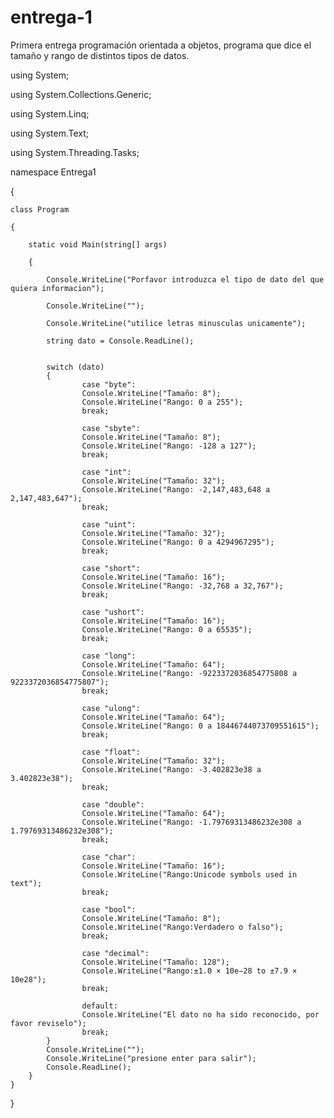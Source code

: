 # entrega-1
Primera entrega programación orientada a objetos, programa que dice el tamaño y rango de distintos tipos de datos.



using System;

using System.Collections.Generic;

using System.Linq;

using System.Text;

using System.Threading.Tasks;


namespace Entrega1

{

    class Program

    {

        static void Main(string[] args)

        {

            Console.WriteLine("Porfavor introduzca el tipo de dato del que quiera informacion");

            Console.WriteLine("");

            Console.WriteLine("utilice letras minusculas unicamente");

            string dato = Console.ReadLine();


            switch (dato)
            {
                    case "byte":
                    Console.WriteLine("Tamaño: 8");
                    Console.WriteLine("Rango: 0 a 255");
                    break;

                    case "sbyte":
                    Console.WriteLine("Tamaño: 8");
                    Console.WriteLine("Rango: -128 a 127");
                    break;

                    case "int":
                    Console.WriteLine("Tamaño: 32");
                    Console.WriteLine("Rango: -2,147,483,648 a 2,147,483,647");
                    break;

                    case "uint":
                    Console.WriteLine("Tamaño: 32");
                    Console.WriteLine("Rango: 0 a 4294967295");
                    break;

                    case "short":
                    Console.WriteLine("Tamaño: 16");
                    Console.WriteLine("Rango: -32,768 a 32,767");
                    break;

                    case "ushort":
                    Console.WriteLine("Tamaño: 16");
                    Console.WriteLine("Rango: 0 a 65535");
                    break;

                    case "long":
                    Console.WriteLine("Tamaño: 64");
                    Console.WriteLine("Rango: -9223372036854775808 a 9223372036854775807");
                    break;

                    case "ulong":
                    Console.WriteLine("Tamaño: 64");
                    Console.WriteLine("Rango: 0 a 18446744073709551615");
                    break;

                    case "float":
                    Console.WriteLine("Tamaño: 32");
                    Console.WriteLine("Rango: -3.402823e38 a 3.402823e38");
                    break;

                    case "double":
                    Console.WriteLine("Tamaño: 64");
                    Console.WriteLine("Rango: -1.79769313486232e308 a 1.79769313486232e308");
                    break;

                    case "char":
                    Console.WriteLine("Tamaño: 16");
                    Console.WriteLine("Rango:Unicode symbols used in text");
                    break;

                    case "bool":
                    Console.WriteLine("Tamaño: 8");
                    Console.WriteLine("Rango:Verdadero o falso");
                    break;

                    case "decimal":
                    Console.WriteLine("Tamaño: 128");
                    Console.WriteLine("Rango:±1.0 × 10e−28 to ±7.9 × 10e28");
                    break;

                    default:
                    Console.WriteLine("El dato no ha sido reconocido, por favor reviselo");
                    break;
            }
            Console.WriteLine("");
            Console.WriteLine("presione enter para salir");
            Console.ReadLine();
        }
    }
}
